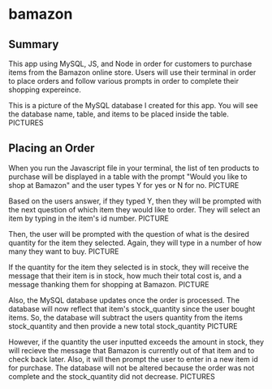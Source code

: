 # bamazon

## Summary

This app using MySQL, JS, and Node in order for customers to purchase items from the Bamazon online store. Users will use their terminal in order to place orders and follow various prompts in order to complete their shopping expereince.

This is a picture of the MySQL database I created for this app. You will see the database name, table, and items to be placed inside the table.
     PICTURES

## Placing an Order

When you run the Javascript file in your terminal, the list of ten products to purchase will be displayed in a table with the prompt "Would you like to shop at Bamazon" and the user types Y for yes or N for no.
PICTURE

Based on the users answer, if they typed Y, then they will be prompted with the next question of which item they would like to order. They will select an item by typing in the item's id number.
PICTURE
   
Then, the user will be prompted with the question of what is the desired quantity for the item they selected. Again, they will type in a number of how many they want to buy.
PICTURE

If the quantity for the item they selected is in stock, they will receive the message that their item is in stock, how much their total cost is, and a message thanking them for shopping at Bamazon.
PICTURE

Also, the MySQL database updates once the order is processed. The database will now reflect that item's stock_quantity since the user bought items. So, the database will subtract the users quantity from the items stock_quantity and then provide a new total stock_quantity
PICTURE

However, if the quantity the user inputted exceeds the amount in stock, they will recieve the message that Bamazon is currently out of that item and to check back later. Also, it will then prompt the user to enter in a new item id for purchase. The database will not be altered because the order was not complete and the stock_quantity did not decrease.
PICTURES










